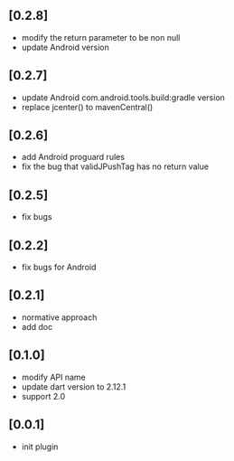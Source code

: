 ## [0.2.8]
  * modify the return parameter to be non null
  * update Android version
## [0.2.7]
 * update Android com.android.tools.build:gradle version
 * replace jcenter() to mavenCentral()
## [0.2.6]
  * add Android proguard rules
  * fix the bug that validJPushTag has no return value
## [0.2.5]
 * fix bugs 
## [0.2.2]
 * fix bugs for Android
## [0.2.1]
 * normative approach
 * add doc
## [0.1.0]
 * modify API name
 * update dart version to 2.12.1
 * support 2.0
## [0.0.1]
 * init plugin
